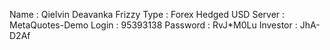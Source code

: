 Name     : Qielvin Deavanka Frizzy
Type     : Forex Hedged USD
Server   : MetaQuotes-Demo
Login    : 95393138
Password : RvJ*M0Lu
Investor : JhA-D2Af
